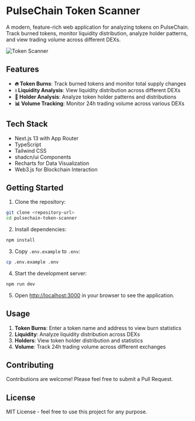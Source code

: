 # PulseChain Token Scanner

A modern, feature-rich web application for analyzing tokens on PulseChain. Track burned tokens, monitor liquidity distribution, analyze holder patterns, and view trading volume across different DEXs.

![Token Scanner](/public/photo.png)

## Features

- **🔥 Token Burns**: Track burned tokens and monitor total supply changes
- **💧 Liquidity Analysis**: View liquidity distribution across different DEXs
- **👥 Holder Analysis**: Analyze token holder patterns and distributions
- **📊 Volume Tracking**: Monitor 24h trading volume across various DEXs

## Tech Stack

- Next.js 13 with App Router
- TypeScript
- Tailwind CSS
- shadcn/ui Components
- Recharts for Data Visualization
- Web3.js for Blockchain Interaction

## Getting Started

1. Clone the repository:
```bash
git clone <repository-url>
cd pulsechain-token-scanner
```

2. Install dependencies:
```bash
npm install
```

3. Copy `.env.example` to `.env`:
```bash
cp .env.example .env
```

4. Start the development server:
```bash
npm run dev
```

5. Open [http://localhost:3000](http://localhost:3000) in your browser to see the application.

## Usage

1. **Token Burns**: Enter a token name and address to view burn statistics
2. **Liquidity**: Analyze liquidity distribution across DEXs
3. **Holders**: View token holder distribution and statistics
4. **Volume**: Track 24h trading volume across different exchanges

## Contributing

Contributions are welcome! Please feel free to submit a Pull Request.

## License

MIT License - feel free to use this project for any purpose.